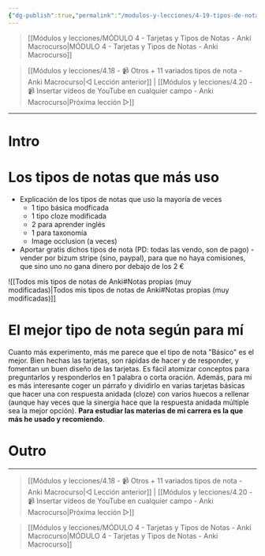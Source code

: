 ```yaml
---
{"dg-publish":true,"permalink":"/modulos-y-lecciones/4-19-tipos-de-nota-que-uso-y-regalo-anki-macrocurso/","noteIcon":""}
---
```



> [[Módulos y lecciones/MÓDULO 4 - Tarjetas y Tipos de Notas - Anki Macrocurso\|MÓDULO 4 - Tarjetas y Tipos de Notas - Anki Macrocurso]]

> [[Módulos y lecciones/4.18 - 📹 Otros + 11 variados tipos de nota - Anki Macrocurso\|◁ Lección anterior]] | [[Módulos y lecciones/4.20 - 📹 Insertar vídeos de YouTube en cualquier campo - Anki Macrocurso\|Próxima lección ▷]]

---

# Intro


# Los tipos de notas que más uso
- Explicación de los tipos de notas que uso la mayoría de veces
	- 1 tipo básica modficada
	- 1 tipo cloze modificada
	- 2 para aprender inglés
	- 1 para taxonomía
	- Image occlusion (a veces)
- Aportar gratis dichos tipos de nota (PD: todas las vendo, son de pago) - vender por bizum stripe (sino, paypal), para que no haya comisiones, que sino uno no gana dinero por debajo de los 2 €

![[Todos mis tipos de notas de Anki#Notas propias (muy modificadas)\|Todos mis tipos de notas de Anki#Notas propias (muy modificadas)]]

# El mejor tipo de nota según para mí
Cuanto más experimento, más me parece que el tipo de nota "Básico" es el mejor. Bien hechas las tarjetas, son rápidas de hacer y de responder, y fomentan un buen diseño de las tarjetas. Es fácil atomizar conceptos para preguntarlos y responderlos en 1 palabra o corta oración. Además, para mí es más interesante coger un párrafo y dividirlo en varias tarjetas básicas que hacer una con respuesta anidada (cloze) con varios huecos a rellenar (aunque hay veces que la sinergia hace que la respuesta anidada múltiple sea la mejor opción). **Para estudiar las materias de mi carrera es la que más he usado y recomiendo**.


# Outro

---

> [[Módulos y lecciones/4.18 - 📹 Otros + 11 variados tipos de nota - Anki Macrocurso\|◁ Lección anterior]] | [[Módulos y lecciones/4.20 - 📹 Insertar vídeos de YouTube en cualquier campo - Anki Macrocurso\|Próxima lección ▷]]

> [[Módulos y lecciones/MÓDULO 4 - Tarjetas y Tipos de Notas - Anki Macrocurso\|MÓDULO 4 - Tarjetas y Tipos de Notas - Anki Macrocurso]]